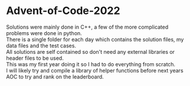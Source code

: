 # Advent-of-Code-2022

Solutions were mainly done in C++, a few of the more complicated problems were done in python. \
There is a single folder for each day which contains the solution files, my data files and the test cases. \
All solutions are self contained so don't need any external libraries or header files to be used. \
This was my first year doing it so I had to do everything from scratch. \
I will likely try and compile a library of helper functions before next years AOC to try and rank on the leaderboard.

